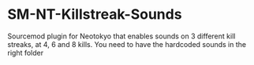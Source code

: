 # SM-NT-Killstreak-Sounds
Sourcemod plugin for Neotokyo that enables sounds on 3 different kill streaks, at 4, 6 and 8 kills.
You need to have the hardcoded sounds in the right folder
